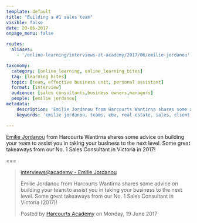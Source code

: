 ```yaml
---
template: default
title: "Building a #1 sales team"
visible: false
date: 20-06-2017
onpage_menu: false

routes:
  aliases:
    - '/online-learning/interviews-at-academy/2017/06/emilie-jordanou'

taxonomy:
  category: [online_learning, online_learning_bites]
  tag: [learning bites]
  topic: [team, effective business unit, personal assistant]
  format: [interview]
  audience: [sales consultants,business owners,managers]
  people: [emilie jordanou]
metadata:
    description: 'Emilie Jordanou from Harcourts Wantirna shares some advice on building your team to assist you in taking your business to the next level. Some great takeaways from our No. 1 Sales Consultant in Victoria (2017)!'
    keywords: 'emilie jordanou, teams, ebu, real estate, sales, client experience, harcourts'

---
```


[Emilie Jordanou](https://www.facebook.com/profile.php?id=100009204592812&noprocess) from Harcourts Wantirna shares some advice on building your team to assist you in taking your business to the next level. Some great takeaways from our No. 1 Sales Consultant in Victoria in 2017!

===


  <!-- Load Facebook SDK for JavaScript -->
  <div id="fb-root"></div>
<script>(function(d, s, id) {
  var js, fjs = d.getElementsByTagName(s)[0];
  if (d.getElementById(id)) return;
  js = d.createElement(s); js.id = id;
  js.src = "//connect.facebook.net/en_GB/sdk.js#xfbml=1&version=v2.9&appId=667620916615872";
  fjs.parentNode.insertBefore(js, fjs);
}(document, 'script', 'facebook-jssdk'));</script>

  <!-- Your embedded video player code -->
<div class="fb-video" data-href="https://www.facebook.com/harcourtsacademy/videos/10154453929557676/" data-show-text="false"><blockquote cite="https://www.facebook.com/harcourtsacademy/videos/10154453929557676/" class="fb-xfbml-parse-ignore"><a href="https://www.facebook.com/harcourtsacademy/videos/10154453929557676/">interviews&#064;academy - Emilie Jordanou</a><p>Emilie Jordanou from Harcourts Wantirna shares some advice on building your team to assist you in taking your business to the next level. Some great takeaways from our No. 1 Sales Consultant in Victoria (2017)!</p>Posted by <a href="https://www.facebook.com/harcourtsacademy/">Harcourts Academy</a> on Monday, 19 June 2017</blockquote></div>
